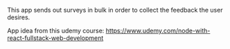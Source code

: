 This app sends out surveys in bulk in order to collect the feedback the user desires.

App idea from this udemy course: https://www.udemy.com/node-with-react-fullstack-web-development